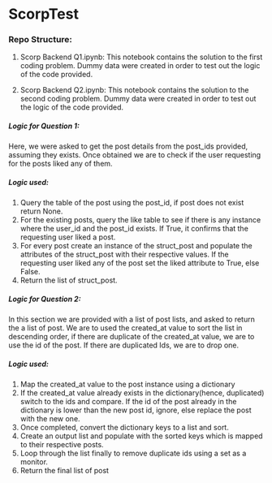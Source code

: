 # ScorpTest

### Repo Structure:
1) Scorp Backend Q1.ipynb: This notebook contains the solution to the first coding problem. Dummy data were created in order to test out the logic of the code provided.

2) Scorp Backend Q2.ipynb: This notebook contains the solution to the second coding problem. Dummy data were created in order to test out the logic of the code provided.

##### Logic for Question 1:

Here, we were asked to get the post details from the post_ids provided, assuming they exists. Once obtained we are to check if the user requesting for the posts liked any of them.

##### Logic used:
1) Query the table of the post using the post_id, if post does not exist return None.
2) For the existing posts, query the like table to see if there is any instance where the user_id and the post_id exists. If True, it confirms that the requesting user liked a post.
3) For every post create an instance of the struct_post and populate the attributes of the struct_post with their respective values. If the requesting user liked any of the post set the liked 
attribute to True, else False.
4) Return the list of struct_post.


##### Logic for Question 2:

In this section we are provided with a list of post lists, and asked to return the a list of post. We are to used the created_at value to sort the list in descending order, if there
are duplicate of the created_at value, we are to use the id of the post. If there are duplicated Ids, we are to drop one.

##### Logic used:
1) Map the created_at value to the post instance using a dictionary
2) If the created_at value already exists in the dictionary(hence, duplicated) switch to the ids and compare. If the id of the post already in the dictionary is lower 
than the new post id, ignore, else replace the post with the new one.
3) Once completed, convert the dictionary keys to a list and sort.
4) Create an output list and populate with the sorted keys which is mapped to their respective posts.
5) Loop through the list finally to remove duplicate ids using a set as a monitor.
6) Return the final list of post





